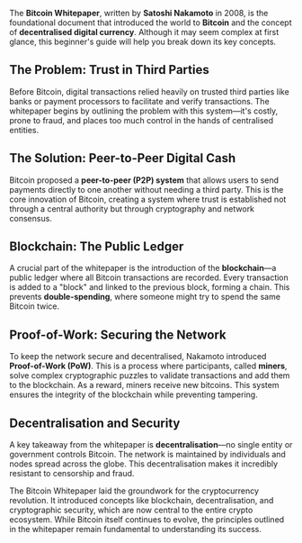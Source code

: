 The **Bitcoin Whitepaper**, written by **Satoshi Nakamoto** in 2008, is the foundational document that introduced the world to **Bitcoin** and the concept of **decentralised digital currency**. Although it may seem complex at first glance, this beginner's guide will help you break down its key concepts.

## **The Problem: Trust in Third Parties**

Before Bitcoin, digital transactions relied heavily on trusted third parties like banks or payment processors to facilitate and verify transactions. The whitepaper begins by outlining the problem with this system—it's costly, prone to fraud, and places too much control in the hands of centralised entities.

## **The Solution: Peer-to-Peer Digital Cash**

Bitcoin proposed a **peer-to-peer (P2P) system** that allows users to send payments directly to one another without needing a third party. This is the core innovation of Bitcoin, creating a system where trust is established not through a central authority but through cryptography and network consensus.

## **Blockchain: The Public Ledger**

A crucial part of the whitepaper is the introduction of the **blockchain**—a public ledger where all Bitcoin transactions are recorded. Every transaction is added to a "block" and linked to the previous block, forming a chain. This prevents **double-spending**, where someone might try to spend the same Bitcoin twice.

## **Proof-of-Work: Securing the Network**

To keep the network secure and decentralised, Nakamoto introduced **Proof-of-Work (PoW)**. This is a process where participants, called **miners**, solve complex cryptographic puzzles to validate transactions and add them to the blockchain. As a reward, miners receive new bitcoins. This system ensures the integrity of the blockchain while preventing tampering.

## **Decentralisation and Security**

A key takeaway from the whitepaper is **decentralisation**—no single entity or government controls Bitcoin. The network is maintained by individuals and nodes spread across the globe. This decentralisation makes it incredibly resistant to censorship and fraud.

The Bitcoin Whitepaper laid the groundwork for the cryptocurrency revolution. It introduced concepts like blockchain, decentralisation, and cryptographic security, which are now central to the entire crypto ecosystem. While Bitcoin itself continues to evolve, the principles outlined in the whitepaper remain fundamental to understanding its success.

